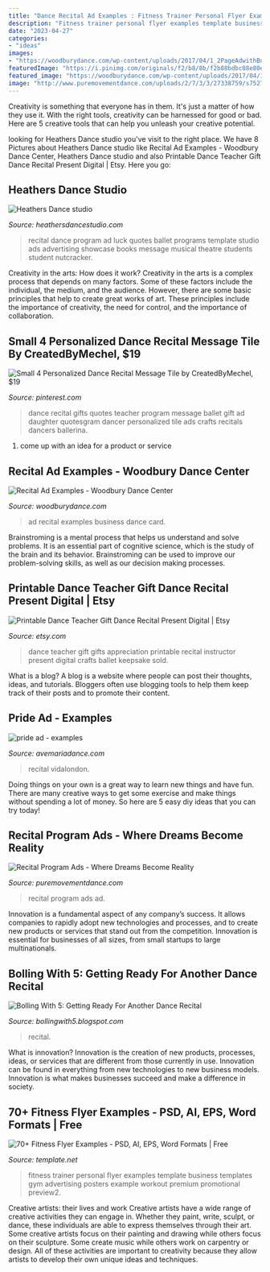 ```yaml
---
title: "Dance Recital Ad Examples : Fitness Trainer Personal Flyer Examples Template Business Templates Gym Advertising Posters Example Workout Premium Promotional Preview2"
description: "Fitness trainer personal flyer examples template business templates gym advertising posters example workout premium promotional preview2"
date: "2023-04-27"
categories:
- "ideas"
images:
- "https://woodburydance.com/wp-content/uploads/2017/04/1_2PageAdwithBusinessAd.png"
featuredImage: "https://i.pinimg.com/originals/f2/b8/8b/f2b88bdbc08e80ec8c1137ab1a3611ff.jpg"
featured_image: "https://woodburydance.com/wp-content/uploads/2017/04/1_2PageAdwithBusinessAd.png"
image: "http://www.puremovementdance.com/uploads/2/7/3/3/27338759/s752749696709578661_p42_i1_w412.jpeg"
---
```



Creativity is something that everyone has in them. It's just a matter of how they use it. With the right tools, creativity can be harnessed for good or bad. Here are 5 creative tools that can help you unleash your creative potential.

	

		
looking for Heathers Dance studio you've visit to the right place. We have 8 Pictures about Heathers Dance studio like Recital Ad Examples - Woodbury Dance Center, Heathers Dance studio and also Printable Dance Teacher Gift Dance Recital Present Digital | Etsy. Here you go:
		
    
## Heathers Dance Studio

<img loading=lazy src="https://heathersdancestudio.com/Template_assets/advertise-or-send-a-message.jpg" onerror="this.onerror=null;this.src='https://tse2.mm.bing.net/th?id=OIP.KuZXVfly6hCHVu3oNqtLNgHaIS&amp;pid=15.1';" alt="Heathers Dance studio">

_Source: heathersdancestudio.com_

>recital dance program ad luck quotes ballet programs template studio ads advertising showcase books message musical theatre students student nutcracker. 

	

Creativity in the arts: How does it work?
Creativity in the arts is a complex process that depends on many factors. Some of these factors include the individual, the medium, and the audience. However, there are some basic principles that help to create great works of art. These principles include the importance of creativity, the need for control, and the importance of collaboration.

    
## Small 4 Personalized Dance Recital Message Tile By CreatedByMechel, $19

<img loading=lazy src="https://i.pinimg.com/originals/f2/b8/8b/f2b88bdbc08e80ec8c1137ab1a3611ff.jpg" onerror="this.onerror=null;this.src='https://tse3.mm.bing.net/th?id=OIP.6New_5IyKptsnB9jxC-qjwHaKM&amp;pid=15.1';" alt="Small 4 Personalized Dance Recital Message Tile by CreatedByMechel, $19">

_Source: pinterest.com_

>dance recital gifts quotes teacher program message ballet gift ad daughter quotesgram dancer personalized tile ads crafts recitals dancers ballerina. 

	

1. come up with an idea for a product or service

    
## Recital Ad Examples - Woodbury Dance Center

<img loading=lazy src="https://woodburydance.com/wp-content/uploads/2017/04/1_2PageAdwithBusinessAd.png" onerror="this.onerror=null;this.src='https://tse2.mm.bing.net/th?id=OIP.2huAR5zkmI0L9SGpk4k_MAHaEn&amp;pid=15.1';" alt="Recital Ad Examples - Woodbury Dance Center">

_Source: woodburydance.com_

>ad recital examples business dance card. 

	

Brainstroming is a mental process that helps us understand and solve problems. It is an essential part of cognitive science, which is the study of the brain and its behavior. Brainstroming can be used to improve our problem-solving skills, as well as our decision making processes.

    
## Printable Dance Teacher Gift Dance Recital Present Digital | Etsy

<img loading=lazy src="https://i.etsystatic.com/12414804/r/il/229f5a/936686967/il_570xN.936686967_llf3.jpg" onerror="this.onerror=null;this.src='https://tse4.mm.bing.net/th?id=OIP.ox_fjvPGtV0QRXU1WCw5bQHaJF&amp;pid=15.1';" alt="Printable Dance Teacher Gift Dance Recital Present Digital | Etsy">

_Source: etsy.com_

>dance teacher gift gifts appreciation printable recital instructor present digital crafts ballet keepsake sold. 

	

What is a blog?
A blog is a website where people can post their thoughts, ideas, and tutorials. Bloggers often use blogging tools to help them keep track of their posts and to promote their content.

    
## Pride Ad - Examples

<img loading=lazy src="https://www.avemariadance.com/uploads/6/6/6/1/6661085/jones_orig.jpg" onerror="this.onerror=null;this.src='https://tse4.mm.bing.net/th?id=OIP.VqUNSo8RsVWjL1forx-B5QHaFw&amp;pid=15.1';" alt="pride ad - examples">

_Source: avemariadance.com_

>recital vidalondon. 

	

Doing things on your own is a great way to learn new things and have fun. There are many creative ways to get some exercise and make things without spending a lot of money. So here are 5 easy diy ideas that you can try today!

    
## Recital Program Ads - Where Dreams Become Reality

<img loading=lazy src="http://www.puremovementdance.com/uploads/2/7/3/3/27338759/s752749696709578661_p42_i1_w412.jpeg" onerror="this.onerror=null;this.src='https://tse1.mm.bing.net/th?id=OIP.OLqobYEPSyihe-YYFBgUMAAAAA&amp;pid=15.1';" alt="Recital Program Ads - Where Dreams Become Reality">

_Source: puremovementdance.com_

>recital program ads ad. 

	

Innovation is a fundamental aspect of any company’s success. It allows companies to rapidly adopt new technologies and processes, and to create new products or services that stand out from the competition. Innovation is essential for businesses of all sizes, from small startups to large multinationals.

    
## Bolling With 5: Getting Ready For Another Dance Recital

<img loading=lazy src="http://3.bp.blogspot.com/-SWYkzK-NCWE/UUfDLQ254AI/AAAAAAAASRY/MZCElJRoyFA/w1200-h630-p-k-no-nu/LilahBollingRecitalAd-1.jpg" onerror="this.onerror=null;this.src='https://tse4.mm.bing.net/th?id=OIP.dCjiiMTjbWgoQ0ri5b6g2wHaD4&amp;pid=15.1';" alt="Bolling With 5: Getting Ready For Another Dance Recital">

_Source: bollingwith5.blogspot.com_

>recital. 

	

What is innovation?
Innovation is the creation of new products, processes, ideas, or services that are different from those currently in use. Innovation can be found in everything from new technologies to new business models. Innovation is what makes businesses succeed and make a difference in society.

    
## 70+ Fitness Flyer Examples - PSD, AI, EPS, Word Formats | Free

<img loading=lazy src="https://images.template.net/wp-content/uploads/2017/03/14122657/Personal-Fitness-Trainer-Flyer3.jpg" onerror="this.onerror=null;this.src='https://tse3.mm.bing.net/th?id=OIP.MHVsOuFOZ1I4crNyXgPVqAHaJh&amp;pid=15.1';" alt="70+ Fitness Flyer Examples - PSD, AI, EPS, Word Formats | Free">

_Source: template.net_

>fitness trainer personal flyer examples template business templates gym advertising posters example workout premium promotional preview2. 

	

Creative artists: their lives and work
Creative artists have a wide range of creative activities they can engage in. Whether they paint, write, sculpt, or dance, these individuals are able to express themselves through their art. Some creative artists focus on their painting and drawing while others focus on their sculpture. Some create music while others work on carpentry or design. All of these activities are important to creativity because they allow artists to develop their own unique ideas and techniques.

